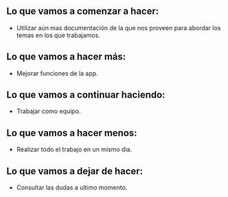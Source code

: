## Lo que vamos a comenzar a hacer:
 * Utilizar aún mas documentación de la que nos proveen para abordar los temas en los que trabajamos.

## Lo que vamos a hacer más:
 * Mejorar funciones de la app.

## Lo que vamos a continuar haciendo:
 * Trabajar como equipo.

## Lo que vamos a hacer menos:
 * Realizar todo el trabajo en un mismo dia.

## Lo que vamos a dejar de hacer:
 * Consultar las dudas a ultimo momento.